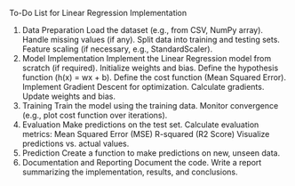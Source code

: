 To-Do List for Linear Regression Implementation
1. Data Preparation
 Load the dataset (e.g., from CSV, NumPy array).
 Handle missing values (if any).
 Split data into training and testing sets.
 Feature scaling (if necessary, e.g., StandardScaler).
2. Model Implementation
 Implement the Linear Regression model from scratch (if required).
 Initialize weights and bias.
 Define the hypothesis function (h(x) = wx + b).
 Define the cost function (Mean Squared Error).
 Implement Gradient Descent for optimization.
 Calculate gradients.
 Update weights and bias.
3. Training
 Train the model using the training data.
 Monitor convergence (e.g., plot cost function over iterations).
4. Evaluation
 Make predictions on the test set.
 Calculate evaluation metrics:
 Mean Squared Error (MSE)
 R-squared (R2 Score)
 Visualize predictions vs. actual values.
5. Prediction
 Create a function to make predictions on new, unseen data.
6. Documentation and Reporting
 Document the code.
 Write a report summarizing the implementation, results, and conclusions.
